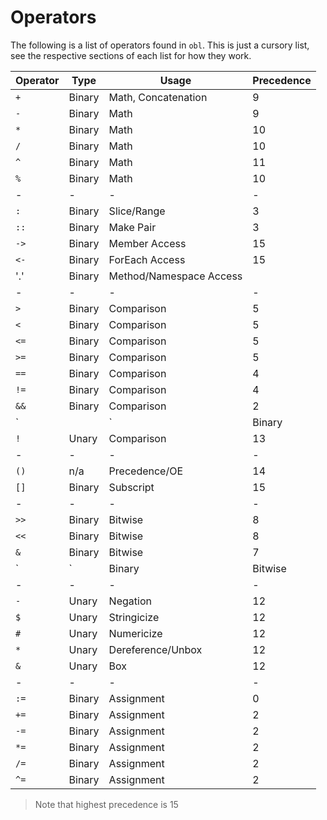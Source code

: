 # Operators
The following is a list of operators found in `obl`. This is just a cursory list, see the
respective sections of each list for how they work.

|Operator | Type | Usage | Precedence|
|-|-|-|-|
|`+` | Binary | Math, Concatenation | 9|
|`-` | Binary | Math | 9|
|`*` | Binary | Math | 10|
|`/` | Binary | Math | 10|
|`^` | Binary | Math | 11|
|`%` | Binary | Math | 10|
|-|-|-|-|
|`:` | Binary | Slice/Range | 3|
|`::` | Binary | Make Pair | 3|
|`->` | Binary | Member Access | 15|
|`<-` | Binary | ForEach Access | 15|
|'.' | Binary | Method/Namespace Access|
|-|-|-|-|
|`>` | Binary | Comparison | 5|
|`<` | Binary | Comparison | 5|
|`<=` | Binary | Comparison | 5|
|`>=` | Binary | Comparison | 5|
|`==` | Binary | Comparison | 4|
|`!=` | Binary | Comparison | 4|
|`&&` | Binary | Comparison | 2|
|`||` | Binary | Comparison | 1|
|`!` | Unary | Comparison | 13|
|-|-|-|-|
|`()` | n/a | Precedence/OE | 14|
|`[]` | Binary | Subscript | 15|
|-|-|-|-|
|`>>` | Binary | Bitwise | 8|
|`<<` | Binary | Bitwise | 8|
|`&` | Binary | Bitwise | 7|
|`|` | Binary | Bitwise | 6|
|-|-|-|-|
|`-` | Unary | Negation | 12|
|`$` | Unary | Stringicize | 12|
|`#` | Unary | Numericize | 12|
|`*` | Unary | Dereference/Unbox | 12|
|`&` | Unary | Box | 12|
|-|-|-|-|
|`:=` | Binary | Assignment | 0|
|`+=` | Binary | Assignment | 2|
|`-=` | Binary | Assignment | 2|
|`*=` | Binary | Assignment | 2|
|`/=` | Binary | Assignment | 2|
|`^=` | Binary | Assignment | 2|

> Note that highest precedence is 15

